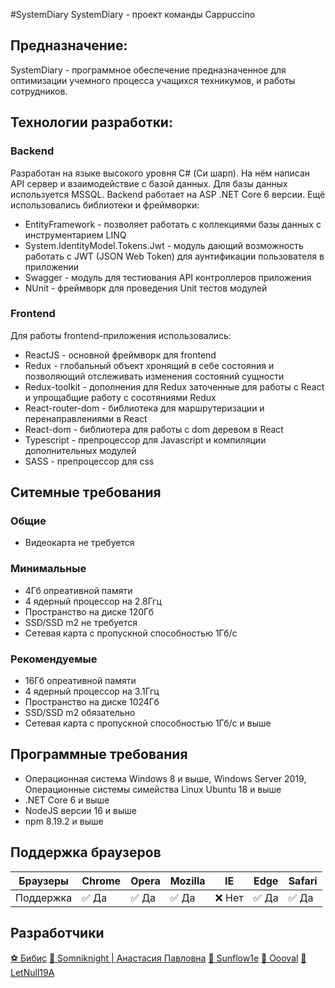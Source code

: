 #SystemDiary
SystemDiary - проект команды Cappuccino

## Предназначение:

SystemDiary - программное обеспечение предназначенное для оптимизации учемного процесса учащихся техникумов, и работы сотрудников.

## Технологии разработки:

### Backend

Разработан на языке высокого уровня C# (Си шарп). На нём написан API сервер и взаимодействие с базой данных.
Для базы данных используется MSSQL.
Backend работает на ASP .NET Core 6 версии. Ещё использовались библиотеки и фреймворки:
- EntityFramework - позволяет работать с коллекциями базы данных с инструментарием LINQ
- System.IdentityModel.Tokens.Jwt - модуль дающий возможность работать с JWT (JSON Web Token) для аунтификации пользователя в приложении
- Swagger - модуль для тестиования API контроллеров приложения
- NUnit - фреймворк для проведения Unit тестов модулей

### Frontend

Для работы frontend-приложения использовались:
- ReactJS - основной фреймворк для frontend
- Redux - глобальный объект хронящий в себе состояния и позволяющий отслеживать изменения состояний сущности
- Redux-toolkit - дополнения для Redux заточенные для работы с React и упрощабщие работу с сосотяниями Redux
- React-router-dom - библиотека для маршрутеризации и перенаправлениями в React
- React-dom - библиотера для работы с dom деревом в React
- Typescript - препроцессор для Javascript и компиляции дополнительных модулей
- SASS - препроцессор для css

## Ситемные требования

### Общие

- Видеокарта не требуется

### Минимальные

- 4Гб опреативной памяти
- 4 ядерный процессор на 2.8Ггц
- Пространство на диске 120Гб
- SSD/SSD m2 не требуется
- Сетевая карта с пропускной способностью 1Гб/с

### Рекомендуемые

- 16Гб опреативной памяти
- 4 ядерный процессор на 3.1Ггц
- Пространство на диске 1024Гб
- SSD/SSD m2 обязательно
- Сетевая карта с пропускной способностью 1Гб/с и выше

## Программные требования

- Операционная система Windows 8 и выше, Windows Server 2019, Операционные системы симейства Linux Ubuntu 18 и выше
- .NET Core 6 и выше
- NodeJS версии 16 и выше
- npm 8.19.2 и выше

## Поддержка браузеров

| Браузеры  | Chrome | Opera | Mozilla | IE  | Edge | Safari |
|-----------|--------|------ |---------|-----|----- |--------|
| Поддержка | ✅ Да  | ✅ Да| ✅ Да      | ❌ Нет | ✅ Да   | ✅ Да     |

## Разработчики

[⚽ Бибис](https://vk.com/detskiy_pogreb73)
[🎈 Somniknight | Анастасия Павловна](https://vk.com/naturalovnet)
[🎨 Sunflow1e](https://vk.com/sunflow1e)
[🔋 Oooval](https://vk.com/oooo.o.oooo)
[💾 LetNull19A](https://vk.com/letnull19a)
